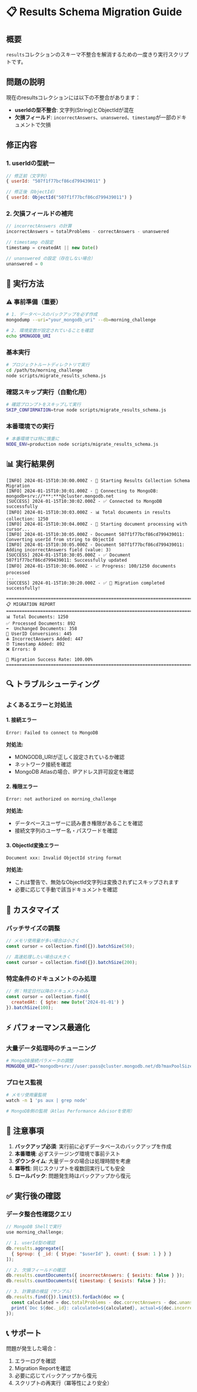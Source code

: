 # 📋 Results Schema Migration Guide

## 概要
`results`コレクションのスキーマ不整合を解消するための一度きり実行スクリプトです。

## 問題の説明
現在のresultsコレクションには以下の不整合があります：
- **userIdの型不整合**: 文字列(String)とObjectIdが混在
- **欠損フィールド**: `incorrectAnswers`、`unanswered`、`timestamp`が一部のドキュメントで欠損

## 修正内容

### 1. userIdの型統一
```javascript
// 修正前（文字列）
{ userId: "507f1f77bcf86cd799439011" }

// 修正後（ObjectId）
{ userId: ObjectId("507f1f77bcf86cd799439011") }
```

### 2. 欠損フィールドの補完
```javascript
// incorrectAnswers の計算
incorrectAnswers = totalProblems - correctAnswers - unanswered

// timestamp の設定
timestamp = createdAt || new Date()

// unanswered の設定（存在しない場合）
unanswered = 0
```

## 🚀 実行方法

### ⚠️ 事前準備（重要）
```bash
# 1. データベースのバックアップを必ず作成
mongodump --uri="your_mongodb_uri" --db=morning_challenge

# 2. 環境変数が設定されていることを確認
echo $MONGODB_URI
```

### 基本実行
```bash
# プロジェクトルートディレクトリで実行
cd /path/to/morning_challenge
node scripts/migrate_results_schema.js
```

### 確認スキップ実行（自動化用）
```bash
# 確認プロンプトをスキップして実行
SKIP_CONFIRMATION=true node scripts/migrate_results_schema.js
```

### 本番環境での実行
```bash
# 本番環境では特に慎重に
NODE_ENV=production node scripts/migrate_results_schema.js
```

## 📊 実行結果例

```
[INFO] 2024-01-15T10:30:00.000Z - 🚀 Starting Results Collection Schema Migration
[INFO] 2024-01-15T10:30:01.000Z - 📡 Connecting to MongoDB: mongodb+srv://***:***@cluster.mongodb.net
[SUCCESS] 2024-01-15T10:30:02.000Z - ✅ Connected to MongoDB successfully
[INFO] 2024-01-15T10:30:03.000Z - 📊 Total documents in results collection: 1250
[INFO] 2024-01-15T10:30:04.000Z - 🔄 Starting document processing with cursor...
[INFO] 2024-01-15T10:30:05.000Z - Document 507f1f77bcf86cd799439011: Converting userId from string to ObjectId
[INFO] 2024-01-15T10:30:05.000Z - Document 507f1f77bcf86cd799439011: Adding incorrectAnswers field (value: 3)
[SUCCESS] 2024-01-15T10:30:05.000Z - ✅ Document 507f1f77bcf86cd799439011: Successfully updated
[INFO] 2024-01-15T10:30:06.000Z - 📈 Progress: 100/1250 documents processed
...
[SUCCESS] 2024-01-15T10:30:20.000Z - ✅ 🎉 Migration completed successfully!

================================================================================
📋 MIGRATION REPORT
================================================================================
📊 Total Documents: 1250
✅ Processed Documents: 892
➡️  Unchanged Documents: 358
🔄 UserID Conversions: 445
➕ IncorrectAnswers Added: 447
⏰ Timestamp Added: 892
❌ Errors: 0

🎯 Migration Success Rate: 100.00%
================================================================================
```

## 🔍 トラブルシューティング

### よくあるエラーと対処法

#### 1. 接続エラー
```
Error: Failed to connect to MongoDB
```
**対処法:**
- MONGODB_URIが正しく設定されているか確認
- ネットワーク接続を確認
- MongoDB Atlasの場合、IPアドレス許可設定を確認

#### 2. 権限エラー
```
Error: not authorized on morning_challenge
```
**対処法:**
- データベースユーザーに読み書き権限があることを確認
- 接続文字列のユーザー名・パスワードを確認

#### 3. ObjectId変換エラー
```
Document xxx: Invalid ObjectId string format
```
**対処法:**
- これは警告で、無効なObjectId文字列は変換されずにスキップされます
- 必要に応じて手動で該当ドキュメントを確認

## 🔧 カスタマイズ

### バッチサイズの調整
```javascript
// メモリ使用量が多い場合は小さく
const cursor = collection.find({}).batchSize(50);

// 高速処理したい場合は大きく
const cursor = collection.find({}).batchSize(200);
```

### 特定条件のドキュメントのみ処理
```javascript
// 例：特定日付以降のドキュメントのみ
const cursor = collection.find({
  createdAt: { $gte: new Date('2024-01-01') }
}).batchSize(100);
```

## ⚡ パフォーマンス最適化

### 大量データ処理時のチューニング
```bash
# MongoDB接続パラメータの調整
MONGODB_URI="mongodb+srv://user:pass@cluster.mongodb.net/db?maxPoolSize=1&serverSelectionTimeoutMS=10000"
```

### プロセス監視
```bash
# メモリ使用量監視
watch -n 1 'ps aux | grep node'

# MongoDB側の監視（Atlas Performance Advisorを使用）
```

## 🚨 注意事項

1. **バックアップ必須**: 実行前に必ずデータベースのバックアップを作成
2. **本番環境**: 必ずステージング環境で事前テスト
3. **ダウンタイム**: 大量データの場合は処理時間を考慮
4. **冪等性**: 同じスクリプトを複数回実行しても安全
5. **ロールバック**: 問題発生時はバックアップから復元

## ✅ 実行後の確認

### データ整合性確認クエリ
```javascript
// MongoDB Shellで実行
use morning_challenge;

// 1. userId型の確認
db.results.aggregate([
  { $group: { _id: { $type: "$userId" }, count: { $sum: 1 } } }
]);

// 2. 欠損フィールドの確認
db.results.countDocuments({ incorrectAnswers: { $exists: false } });
db.results.countDocuments({ timestamp: { $exists: false } });

// 3. 計算値の検証（サンプル）
db.results.find({}).limit(5).forEach(doc => {
  const calculated = doc.totalProblems - doc.correctAnswers - doc.unanswered;
  print(`Doc ${doc._id}: calculated=${calculated}, actual=${doc.incorrectAnswers}`);
});
```

## 📞 サポート

問題が発生した場合：
1. エラーログを確認
2. Migration Reportを確認
3. 必要に応じてバックアップから復元
4. スクリプトの再実行（冪等性により安全）